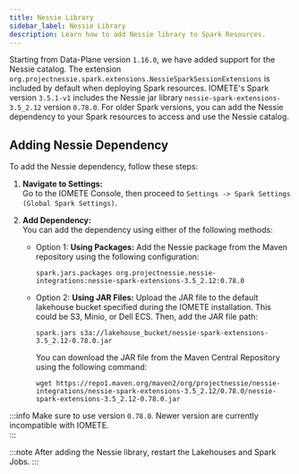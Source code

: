 ```yaml
---
title: Nessie Library
sidebar_label: Nessie Library
description: Learn how to add Nessie library to Spark Resources.
---
```


Starting from Data-Plane version `1.16.0`, we have added support for the Nessie catalog. The extension `org.projectnessie.spark.extensions.NessieSparkSessionExtensions` is included by default when deploying Spark resources. IOMETE's Spark version `3.5.1-v1` includes the Nessie jar library `nessie-spark-extensions-3.5_2.12` version `0.78.0`. For older Spark versions, you can add the Nessie dependency to your Spark resources to access and use the Nessie catalog.

## Adding Nessie Dependency

To add the Nessie dependency, follow these steps:  
1. **Navigate to Settings:**  
  Go to the IOMETE Console, then proceed to `Settings -> Spark Settings (Global Spark Settings)`.  

2. **Add Dependency:**  
  You can add the dependency using either of the following methods:  

   - Option 1: **Using Packages:**
     Add the Nessie package from the Maven repository using the following configuration:
     ```
     spark.jars.packages org.projectnessie.nessie-integrations:nessie-spark-extensions-3.5_2.12:0.78.0
     ```

   - Option 2: **Using JAR Files:**
     Upload the JAR file to the default lakehouse bucket specified during the IOMETE installation. This could be S3, Minio, or Dell ECS. Then, add the JAR file path:
     ```
     spark.jars s3a://lakehouse_bucket/nessie-spark-extensions-3.5_2.12-0.78.0.jar
     ```

     You can download the JAR file from the Maven Central Repository using the following command:  
     ```shell
     wget https://repo1.maven.org/maven2/org/projectnessie/nessie-integrations/nessie-spark-extensions-3.5_2.12/0.78.0/nessie-spark-extensions-3.5_2.12-0.78.0.jar
     ```

:::info
Make sure to use version `0.78.0`. Newer version are currently incompatible with IOMETE.  
:::

:::note
After adding the Nessie library, restart the Lakehouses and Spark Jobs.
:::
